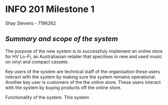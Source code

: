 # INFO 201 Milestone 1
Shay Stevens - 7196262
___<h2>Summary and scope of the system</h2>___
<p>The purpose of the new system is to successfuly implement an online store for HV Lo-Fi, an Australiasian retailer that specilises in new and used music on vinyl and compact cassete.</p>

<p>Key users of the system are technical staff of the organisation these users interact with the system by making sure the system remains operational. Another key user is customers of the the online store. These users interact with the system by buying products off the online store.</p>

<p>Functionality of the system. This system </p>